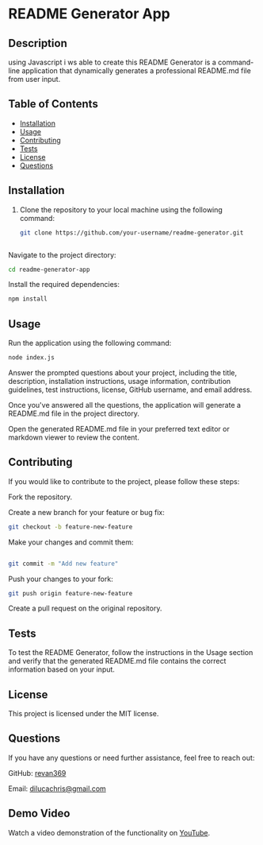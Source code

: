 # README Generator App

## Description

 using Javascript i ws able to create this README Generator is a command-line application that dynamically generates a professional README.md file from user input.

## Table of Contents

- [Installation](#installation)
- [Usage](#usage)
- [Contributing](#contributing)
- [Tests](#tests)
- [License](#license)
- [Questions](#questions)

## Installation

1. Clone the repository to your local machine using the following command:
   ```bash
   git clone https://github.com/your-username/readme-generator.git



Navigate to the project directory:

```bash
cd readme-generator-app
```


Install the required dependencies:

```bash
npm install
```


## Usage
Run the application using the following command:

   ```bash
   node index.js
```
Answer the prompted questions about your project, including the title, description, installation instructions, usage information, contribution guidelines, test instructions, license, GitHub username, and email address.

Once you've answered all the questions, the application will generate a README.md file in the project directory.

Open the generated README.md file in your preferred text editor or markdown viewer to review the content.

## Contributing
If you would like to contribute to the project, please follow these steps:

Fork the repository.

Create a new branch for your feature or bug fix:

```bash
git checkout -b feature-new-feature
```


Make your changes and commit them:

```bash

git commit -m "Add new feature"
```


Push your changes to your fork:

```bash
git push origin feature-new-feature
```


Create a pull request on the original repository.

## Tests
To test the README Generator, follow the instructions in the Usage section and verify that the generated README.md file contains the correct information based on your input.

## License
This project is licensed under the MIT license.

## Questions
If you have any questions or need further assistance, feel free to reach out:

GitHub: [revan369](http://github.com/revan369)

Email: dilucachris@gmail.com

## Demo Video

Watch a video demonstration of the functionality on [YouTube](https://www.youtube.com/watch?v=JkUqsk6R87k&t=29s).